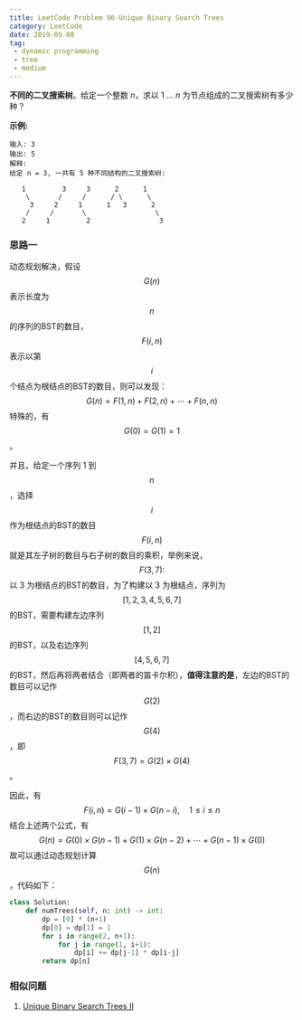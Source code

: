 ```yaml
---
title: LeetCode Problem 96-Unique Binary Search Trees
category: LeetCode
date: 2019-05-08
tag:
 - dynamic programming
 - tree
 - medium
---
```


**不同的二叉搜索树**。给定一个整数 *n*，求以 1 ... *n* 为节点组成的二叉搜索树有多少种？

**示例:**

```
输入: 3
输出: 5
解释:
给定 n = 3, 一共有 5 种不同结构的二叉搜索树:

   1         3     3      2      1
    \       /     /      / \      \
     3     2     1      1   3      2
    /     /       \                 \
   2     1         2                 3
```

<!-- more -->

### 思路一

动态规划解决，假设 $$G(n)$$ 表示长度为 $$n$$ 的序列的BST的数目，$$F(i, n)$$ 表示以第 $$i$$ 个结点为根结点的BST的数目，则可以发现：
$$
G(n) = F(1,n)+F(2,n)+\cdots + F(n,n)
$$
特殊的，有 $$G(0) = G(1) = 1$$。

并且，给定一个序列 1 到 $$n$$，选择 $$i$$ 作为根结点的BST的数目 $$F(i,n)$$ 就是其左子树的数目与右子树的数目的乘积，举例来说，$$F(3,7):$$ 以 3 为根结点的BST的数目，为了构建以 3 为根结点，序列为 $$[1,2,3,4,5,6,7]$$ 的BST，需要构建左边序列 $$[1, 2]$$ 的BST，以及右边序列 $$[4,5,6,7]$$ 的BST，然后再将两者结合（即两者的笛卡尔积），**值得注意的是**，左边的BST的数目可以记作 $$G(2)$$，而右边的BST的数目则可以记作 $$G(4)$$，即 $$F(3,7) = G(2)\times G(4)$$。

因此，有
$$
F(i, n) = G(i-1) \times G(n-i),\quad 1 \le i \le n
$$
结合上述两个公式，有
$$
G(n) = G(0) \times G(n-1) + G(1) \times G(n-2) + \cdots + G(n-1)\times G(0)
$$
故可以通过动态规划计算 $$G(n)$$，代码如下：

```python
class Solution:
    def numTrees(self, n: int) -> int:
        dp = [0] * (n+1)
        dp[0] = dp[1] = 1
        for i in range(2, n+1):
            for j in range(1, i+1):
                dp[i] += dp[j-1] * dp[i-j]
        return dp[n]
```

### 相似问题

1. [Unique Binary Search Trees II](https://wendellgul.github.io/leetcode/2019/05/07/LeetCode-Problem-95-Unique-Binary-Search-Trees-II/)